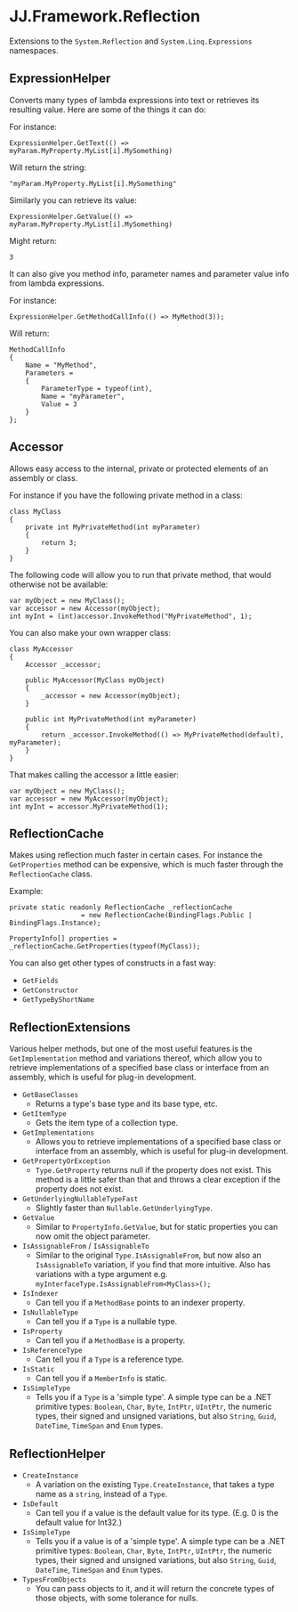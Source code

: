﻿# JJ.Framework.Reflection

Extensions to the `System.Reflection` and `System.Linq.Expressions` namespaces.

## ExpressionHelper

Converts many types of lambda expressions into text or retrieves its resulting value. Here are some of the things it can do:

For instance:

	ExpressionHelper.GetText(() => myParam.MyProperty.MyList[i].MySomething)

Will return the string:

	"myParam.MyProperty.MyList[i].MySomething"

Similarly you can retrieve its value:

	ExpressionHelper.GetValue(() => myParam.MyProperty.MyList[i].MySomething)

Might return:

	3

It can also give you method info, parameter names and parameter value info from lambda expressions.

For instance:

	ExpressionHelper.GetMethodCallInfo(() => MyMethod(3));

Will return:

	MethodCallInfo
	{
		Name = "MyMethod",
		Parameters = 
		{
			ParameterType = typeof(int),
			Name = "myParameter",
			Value = 3
		}
	};

## Accessor

Allows easy access to the internal, private or protected elements of an assembly or class.

For instance if you have the following private method in a class:

    class MyClass
    {
        private int MyPrivateMethod(int myParameter)
        {
            return 3;
        }
    }

The following code will allow you to run that private method, that would otherwise not be available:

    var myObject = new MyClass();
    var accessor = new Accessor(myObject);
    int myInt = (int)accessor.InvokeMethod("MyPrivateMethod", 1);

You can also make your own wrapper class:

    class MyAccessor
    {
        Accessor _accessor;

        public MyAccessor(MyClass myObject)
        {
            _accessor = new Accessor(myObject);
        }

        public int MyPrivateMethod(int myParameter)
        {
            return _accessor.InvokeMethod(() => MyPrivateMethod(default), myParameter);
        }
    }

That makes calling the accessor a little easier:

    var myObject = new MyClass();
    var accessor = new MyAccessor(myObject);
    int myInt = accessor.MyPrivateMethod(1);

## ReflectionCache

Makes using reflection much faster in certain cases. For instance the `GetProperties` method can be expensive, which is much faster through the `ReflectionCache` class.

Example:

	private static readonly ReflectionCache _reflectionCache 
					  = new ReflectionCache(BindingFlags.Public | BindingFlags.Instance);

	PropertyInfo[] properties = _reflectionCache.GetProperties(typeof(MyClass));

You can also get other types of constructs in a fast way:

* `GetFields`
* `GetConstructor`
* `GetTypeByShortName`

## ReflectionExtensions

Various helper methods, but one of the most useful features is the `GetImplementation` method and variations thereof, which allow you to retrieve implementations of a specified base class or interface from an assembly, which is useful for plug-in development.

* `GetBaseClasses`
	* Returns a type's base type and its base type, etc.
* `GetItemType`
	* Gets the item type of a collection type.
* `GetImplementations`
	* Allows you to retrieve implementations of a specified base class or interface from an assembly, which is useful for plug-in development.
* `GetPropertyOrException`
	* `Type.GetProperty` returns null if the property does not exist. This method is a little safer than that and throws a clear exception if the property does not exist.
* `GetUnderlyingNullableTypeFast`
	* Slightly faster than `Nullable.GetUnderlyingType`.
* `GetValue`
	* Similar to `PropertyInfo.GetValue`, but for static properties you can now omit the object parameter. 
* `IsAssignableFrom` / `IsAssignableTo`
	* Similar to the original `Type.IsAssignableFrom`, but now also an `IsAssignableTo` variation, if you find that more intuitive. Also has variations with a type argument e.g. `myInterfaceType.IsAssignableFrom<MyClass>();`
* `IsIndexer`
	* Can tell you if a `MethodBase` points to an indexer property.
* `IsNullableType`
	* Can tell you if a `Type` is a nullable type.
* `IsProperty`
	* Can tell you if a `MethodBase` is a property.
* `IsReferenceType`
	* Can tell you if a `Type` is a reference type.
* `IsStatic`
	* Can tell you if a `MemberInfo` is static.
* `IsSimpleType`
	* Tells you if a `Type` is a 'simple type'. A simple type can be a .NET primitive types: `Boolean`, `Char`, `Byte`, `IntPtr`, `UIntPtr`, the numeric types, their signed and unsigned variations, but also `String`, `Guid`, `DateTime`, `TimeSpan` and `Enum` types.

## ReflectionHelper

* `CreateInstance`
	* A variation on the existing `Type.CreateInstance`, that takes a type name as a `string`, instead of a `Type`.
* `IsDefault`
	* Can tell you if a value is the default value for its type. (E.g. 0 is the default value for Int32.)
* `IsSimpleType`
	* Tells you if a value is of a 'simple type'. A simple type can be a .NET primitive types: `Boolean`, `Char`, `Byte`, `IntPtr`, `UIntPtr`, the numeric types, their signed and unsigned variations, but also `String`, `Guid`, `DateTime`, `TimeSpan` and `Enum` types.
* `TypesFromObjects`
	* You can pass objects to it, and it will return the concrete types of those objects, with some tolerance for nulls.
